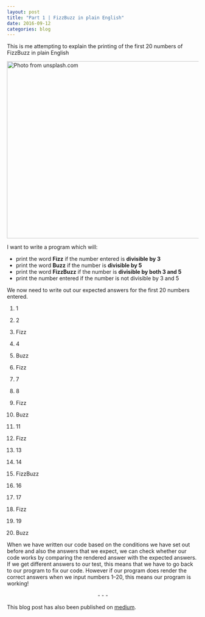 ```yaml
---
layout: post
title: "Part 1 | FizzBuzz in plain English"
date: 2016-09-12
categories: blog
---
```


This is me attempting to explain the printing of the first 20 numbers of FizzBuzz in plain English

<img src="https://cdn-images-1.medium.com/max/800/1*dOKjBR9uQcOD2EjKIyDcPA.jpeg" alt="Photo from unsplash.com" height="465px" width="700px" class="img-responsive">

I want to write a program which will:

* print the word **Fizz** if the number entered is **divisible by 3**
* print the word **Buzz** if the number is **divisible by 5**
* print the word **FizzBuzz** if the number is **divisible by both 3 and 5**
* print the number entered if the number is not divisible by 3 and 5

We now need to write out our expected answers for the first 20 numbers entered.

1. 1

2. 2

3. Fizz

4. 4

5. Buzz

6. Fizz

7. 7

8. 8

9. Fizz

10. Buzz

11. 11

12. Fizz

13. 13

14. 14

15. FizzBuzz

16. 16

17. 17

18. Fizz

19. 19

20. Buzz

When we have written our code based on the conditions we have set out before and also the answers that we expect, we can check whether our code works by comparing the rendered answer with the expected answers. If we get different answers to our test, this means that we have to go back to our program to fix our code. However if our program does render the correct answers when we input numbers 1–20, this means our program is working!

<p style="text-align: center">- - -</p>

This blog post has also been published on [medium](https://medium.com/@pinglinh/latest).

